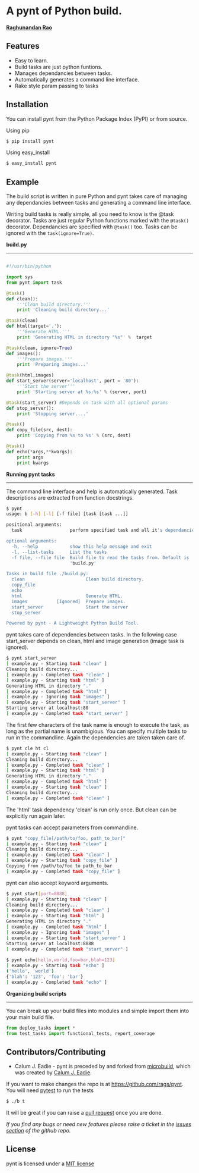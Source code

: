 A pynt of Python build.
=============================

[**Raghunandan Rao**](https://github.com/rags)

## Features

* Easy to learn.
* Build tasks are just python funtions.
* Manages dependancies between tasks.
* Automatically generates a command line interface.
* Rake style param passing to tasks

## Installation


You can install pynt from the Python Package Index (PyPI) or from source.

Using pip

```bash
$ pip install pynt
```

Using easy_install

```bash
$ easy_install pynt
```

## Example


The build script is written in pure Python and pynt takes care of managing
any dependancies between tasks and generating a command line interface.

Writing build tasks is really simple, all you need to know is the @task decorator. Tasks are just regular Python functions marked with the ``@task()`` decorator. Dependancies
are specified with ``@task()`` too. Tasks can be ignored with the ``task(ignore=True)``.

**build.py**
- ---------

```python

#!/usr/bin/python

import sys
from pynt import task

@task()
def clean():
    '''Clean build directory.'''
    print 'Cleaning build directory...'

@task(clean)
def html(target='.'):
    '''Generate HTML.'''
    print 'Generating HTML in directory "%s"' %  target

@task(clean, ignore=True)
def images():
    '''Prepare images.'''
    print 'Preparing images...'

@task(html,images)
def start_server(server='localhost', port = '80'):
    '''Start the server'''
    print 'Starting server at %s:%s' % (server, port)

@task(start_server) #Depends on task with all optional params
def stop_server():
    print 'Stopping server....'

@task()
def copy_file(src, dest):
    print 'Copying from %s to %s' % (src, dest)

@task()
def echo(*args,**kwargs):
    print args
    print kwargs

```

**Running pynt tasks**
- -----------------

The command line interface and help is automatically generated. Task descriptions
are extracted from function docstrings.

```bash    
$ pynt
usage: b [-h] [-l] [-f file] [task [task ...]]

positional arguments:
  task                  perform specified task and all it's dependancies

optional arguments:
  -h, --help            show this help message and exit
  -l, --list-tasks      List the tasks
  -f file, --file file  Build file to read the tasks from. Default is
                        'build.py'

Tasks in build file ./build.py:
  clean                       Clean build directory.
  copy_file                   
  echo                        
  html                        Generate HTML.
  images           [Ignored]  Prepare images.
  start_server                Start the server
  stop_server                 

Powered by pynt - A Lightweight Python Build Tool.
```
          
pynt takes care of dependencies between tasks. In the following case start_server depends on clean, html and image generation (image task is ignored).

```bash
$ pynt start_server
[ example.py - Starting task "clean" ]
Cleaning build directory...
[ example.py - Completed task "clean" ]
[ example.py - Starting task "html" ]
Generating HTML in directory "."
[ example.py - Completed task "html" ]
[ example.py - Ignoring task "images" ]
[ example.py - Starting task "start_server" ]
Starting server at localhost:80
[ example.py - Completed task "start_server" ]
```

The first few characters of the task name is enough to execute the task, as long as the partial name is unambigious. You can specify multiple tasks to run in the commandline. Again the dependencies are taken taken care of.

```bash
$ pynt cle ht cl
[ example.py - Starting task "clean" ]
Cleaning build directory...
[ example.py - Completed task "clean" ]
[ example.py - Starting task "html" ]
Generating HTML in directory "."
[ example.py - Completed task "html" ]
[ example.py - Starting task "clean" ]
Cleaning build directory...
[ example.py - Completed task "clean" ]
```

The 'html' task dependency 'clean' is run only once. But clean can be explicitly run again later.

pynt tasks can accept parameters from commandline.

```bash
$ pynt "copy_file[/path/to/foo, path_to_bar]"
[ example.py - Starting task "clean" ]
Cleaning build directory...
[ example.py - Completed task "clean" ]
[ example.py - Starting task "copy_file" ]
Copying from /path/to/foo to path_to_bar
[ example.py - Completed task "copy_file" ]
```

pynt can also accept keyword arguments.

```bash
$ pynt start[port=8888]
[ example.py - Starting task "clean" ]
Cleaning build directory...
[ example.py - Completed task "clean" ]
[ example.py - Starting task "html" ]
Generating HTML in directory "."
[ example.py - Completed task "html" ]
[ example.py - Ignoring task "images" ]
[ example.py - Starting task "start_server" ]
Starting server at localhost:8888
[ example.py - Completed task "start_server" ]
    
$ pynt echo[hello,world,foo=bar,blah=123]
[ example.py - Starting task "echo" ]
('hello', 'world')
{'blah': '123', 'foo': 'bar'}
[ example.py - Completed task "echo" ]
```

**Organizing build scripts**
- ------------
You can break up your build files into modules and simple import them into your main build file.

```python
from deploy_tasks import *
from test_tasks import functional_tests, report_coverage
```
## Contributors/Contributing


* Calum J. Eadie - pynt is preceded by and forked from [microbuild](https://github.com/CalumJEadie/microbuild), which was created by [Calum J. Eadie](https://github.com/CalumJEadie).


If you want to make changes the repo is at https://github.com/rags/pynt. You will need [pytest](http://www.pytest.org) to run the tests
```bash
$ ./b t
```
It will be great if you can raise a [pull request](https://help.github.com/articles/using-pull-requests) once you are done.

*If you find any bugs or need new features please raise a ticket in the [issues section](https://github.com/rags/pynt/issues) of the github repo.*
    
## License

pynt is licensed under a [MIT license](http://opensource.org/licenses/MIT)
